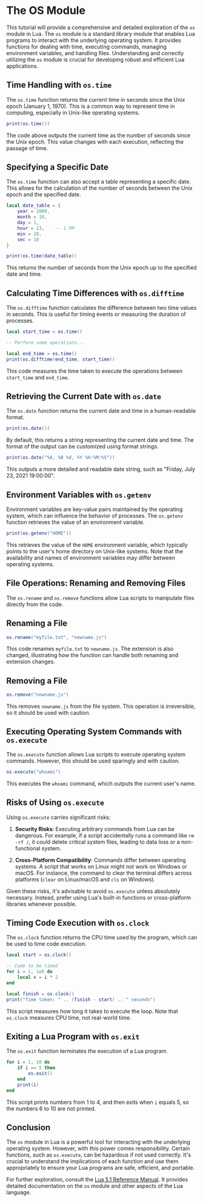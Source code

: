 # The OS Module

This tutorial will provide a comprehensive and detailed exploration of the `os` module in Lua. The `os` module is a standard library module that enables Lua programs to interact with the underlying operating system. It provides functions for dealing with time, executing commands, managing environment variables, and handling files. Understanding and correctly utilizing the `os` module is crucial for developing robust and efficient Lua applications.

## Time Handling with `os.time`

The `os.time` function returns the current time in seconds since the Unix epoch (January 1, 1970). This is a common way to represent time in computing, especially in Unix-like operating systems.

```lua
print(os.time())
```

The code above outputs the current time as the number of seconds since the Unix epoch. This value changes with each execution, reflecting the passage of time.

## Specifying a Specific Date

The `os.time` function can also accept a table representing a specific date. This allows for the calculation of the number of seconds between the Unix epoch and the specified date.

```lua
local date_table = {
    year = 2000,
    month = 10,
    day = 1,
    hour = 13,    -- 1 PM
    min = 20,
    sec = 10
}

print(os.time(date_table))
```

This returns the number of seconds from the Unix epoch up to the specified date and time.

## Calculating Time Differences with `os.difftime`

The `os.difftime` function calculates the difference between two time values in seconds. This is useful for timing events or measuring the duration of processes.

```lua
local start_time = os.time()

-- Perform some operations...

local end_time = os.time()
print(os.difftime(end_time, start_time))
```

This code measures the time taken to execute the operations between `start_time` and `end_time`.

## Retrieving the Current Date with `os.date`

The `os.date` function returns the current date and time in a human-readable format.

```lua
print(os.date())
```

By default, this returns a string representing the current date and time. The format of the output can be customized using format strings.

```lua
print(os.date("%A, %B %d, %Y %H:%M:%S"))
```

This outputs a more detailed and readable date string, such as "Friday, July 23, 2021 19:00:00".

## Environment Variables with `os.getenv`

Environment variables are key-value pairs maintained by the operating system, which can influence the behavior of processes. The `os.getenv` function retrieves the value of an environment variable.

```lua
print(os.getenv("HOME"))
```

This retrieves the value of the `HOME` environment variable, which typically points to the user's home directory on Unix-like systems. Note that the availability and names of environment variables may differ between operating systems.

## File Operations: Renaming and Removing Files

The `os.rename` and `os.remove` functions allow Lua scripts to manipulate files directly from the code.

## Renaming a File

```lua
os.rename("myfile.txt", "newname.js")
```

This code renames `myfile.txt` to `newname.js`. The extension is also changed, illustrating how the function can handle both renaming and extension changes.

## Removing a File

```lua
os.remove("newname.js")
```

This removes `newname.js` from the file system. This operation is irreversible, so it should be used with caution.

## Executing Operating System Commands with `os.execute`

The `os.execute` function allows Lua scripts to execute operating system commands. However, this should be used sparingly and with caution.

```lua
os.execute("whoami")
```

This executes the `whoami` command, which outputs the current user's name. 

## Risks of Using `os.execute`

Using `os.execute` carries significant risks:

1. **Security Risks**: Executing arbitrary commands from Lua can be dangerous. For example, if a script accidentally runs a command like `rm -rf /`, it could delete critical system files, leading to data loss or a non-functional system.

2. **Cross-Platform Compatibility**: Commands differ between operating systems. A script that works on Linux might not work on Windows or macOS. For instance, the command to clear the terminal differs across platforms (`clear` on Linux/macOS and `cls` on Windows).

Given these risks, it's advisable to avoid `os.execute` unless absolutely necessary. Instead, prefer using Lua's built-in functions or cross-platform libraries whenever possible.

## Timing Code Execution with `os.clock`

The `os.clock` function returns the CPU time used by the program, which can be used to time code execution.

```lua
local start = os.clock()

-- Code to be timed
for i = 1, 1e6 do
    local x = i * 2
end

local finish = os.clock()
print("Time taken: " .. (finish - start) .. " seconds")
```

This script measures how long it takes to execute the loop. Note that `os.clock` measures CPU time, not real-world time.

## Exiting a Lua Program with `os.exit`

The `os.exit` function terminates the execution of a Lua program.

```lua
for i = 1, 10 do
    if i == 5 then
        os.exit()
    end
    print(i)
end
```

This script prints numbers from 1 to 4, and then exits when `i` equals 5, so the numbers 6 to 10 are not printed.

## Conclusion

The `os` module in Lua is a powerful tool for interacting with the underlying operating system. However, with this power comes responsibility. Certain functions, such as `os.execute`, can be hazardous if not used correctly. It's crucial to understand the implications of each function and use them appropriately to ensure your Lua programs are safe, efficient, and portable.

For further exploration, consult the [Lua 5.1 Reference Manual](https://www.lua.org/manual/5.1/). It provides detailed documentation on the `os` module and other aspects of the Lua language.